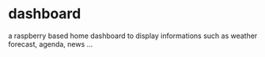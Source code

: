 # dashboard
a raspberry based home dashboard to display informations such as weather forecast, agenda, news ...
